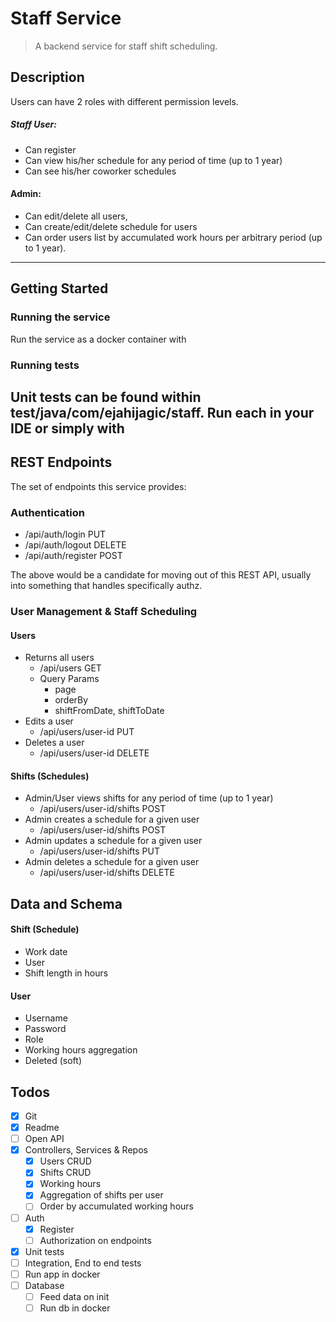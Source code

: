 # Staff Service
> A backend service for staff shift scheduling.

## Description

Users can have 2 roles with different permission levels.

##### Staff User:
* Can register
* Can view his/her schedule for any period of time (up to 1 year)
* Can see his/her coworker schedules

#### Admin:
* Can edit/delete all users,
* Can create/edit/delete schedule for users
* Can order users list by accumulated work hours per arbitrary period (up to 1
  year).

--- 

## Getting Started
### Running the service

Run the service as a docker container with

### Running tests
Unit tests can be found within test/java/com/ejahijagic/staff. Run each in
your IDE or simply with
---

## REST Endpoints
The set of endpoints this service provides:
### Authentication
* /api/auth/login PUT
* /api/auth/logout DELETE
* /api/auth/register POST

The above would be a candidate for moving out of this REST API, usually
into something that handles specifically authz.

### User Management & Staff Scheduling
#### Users
* Returns all users
    * /api/users GET
    * Query Params
        * page
        * orderBy
        * shiftFromDate, shiftToDate
* Edits a user
    * /api/users/user-id PUT
* Deletes a user
    * /api/users/user-id DELETE

#### Shifts (Schedules)
* Admin/User views shifts for any period of time (up to 1 year)
    * /api/users/user-id/shifts POST
* Admin creates a schedule for a given user
    * /api/users/user-id/shifts POST
* Admin updates a schedule for a given user
    * /api/users/user-id/shifts PUT
* Admin deletes a schedule for a given user
    * /api/users/user-id/shifts DELETE

## Data and Schema
#### Shift (Schedule)
* Work date
* User
* Shift length in hours

#### User
* Username
* Password
* Role
* Working hours aggregation
* Deleted (soft)


## Todos

- [x] Git
- [x] Readme
- [ ] Open API
- [x] Controllers, Services & Repos
  - [x] Users CRUD
  - [x] Shifts CRUD
  - [x] Working hours
  - [x] Aggregation of shifts per user
  - [ ] Order by accumulated working hours
- [ ] Auth
  - [x] Register
  - [ ] Authorization on endpoints
- [x] Unit tests
- [ ] Integration, End to end tests
- [ ] Run app in docker
- [ ] Database
  - [ ] Feed data on init
  - [ ] Run db in docker